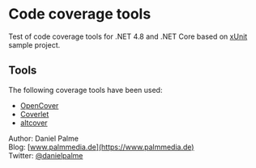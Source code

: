 # Code coverage tools

Test of code coverage tools for .NET 4.8 and .NET Core based on [xUnit](https://xunit.github.io/) sample project.

## Tools
The following coverage tools have been used:
* [OpenCover](https://github.com/OpenCover/opencover)
* [Coverlet](https://github.com/tonerdo/coverlet/)
* [altcover](https://github.com/SteveGilham/altcover)

Author: Daniel Palme  
Blog: [www.palmmedia.de](https://www.palmmedia.de)  
Twitter: [@danielpalme](https://twitter.com/danielpalme)  

